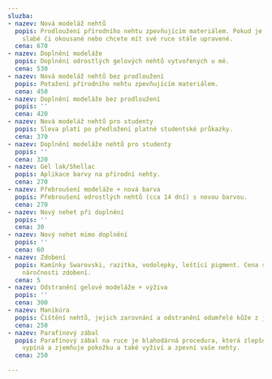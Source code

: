 ```yaml
---
sluzba:
- nazev: Nová modeláž nehtů
  popis: Prodloužení přírodního nehtu zpevňujícím materiálem. Pokud je máte krátké,
    slabé či okousané nebo chcete mít své ruce stále upravené.
  cena: 670
- nazev: Doplnění modeláže
  popis: Doplnění odrostlých gelových nehtů vytvořených u mě.
  cena: 530
- nazev: Nová modeláž nehtů bez prodloužení
  popis: Potažení přírodního nehtu zpevňujícím materiálem.
  cena: 450
- nazev: Doplnění modeláže bez prodloužení
  popis: ''
  cena: 420
- nazev: Nová modeláž nehtů pro studenty
  popis: Sleva platí po předložení platné studentské průkazky.
  cena: 370
- nazev: Doplnění modeláže nehtů pro studenty
  popis: ''
  cena: 320
- nazev: Gel lak/Shellac
  popis: Aplikace barvy na přírodní nehty.
  cena: 270
- nazev: Přebroušení modeláže + nová barva
  popis: Přebroušení odrostlých nehtů (cca 14 dní) s novou barvou.
  cena: 270
- nazev: Nový nehet při doplnění
  popis: ''
  cena: 30
- nazev: Nový nehet mimo doplnění
  popis: ''
  cena: 60
- nazev: Zdobení
  popis: Kamínky Swarovski, razítka, vodolepky, leštící pigment. Cena se odvíjí podle
    náročnosti zdobení.
  cena: 5
- nazev: Odstranění gelové modeláže + výživa
  popis: ''
  cena: 300
- nazev: Manikúra
  popis: Čištění nehtů, jejich zarovnání a odstranění odumřelé kůže z jejich okolí.
  cena: 250
- nazev: Parafínový zábal
  popis: Parafínový zábal na ruce je blahodárná procedura, která zlepšuje prokrvení,
    vypíná a zjemňuje pokožku a také vyživí a zpevní vaše nehty.
  cena: 250

---
```

